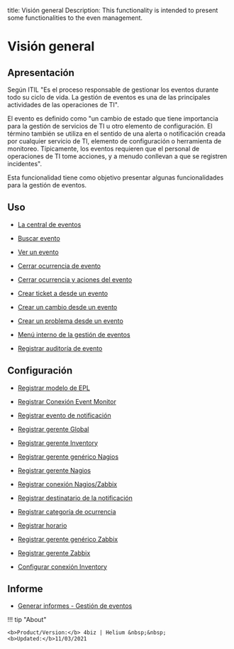 title: Visión general
Description: This functionality is intended to present some functionalities to the even management.
# Visión general

Apresentación
----------------

Según ITIL "Es el proceso responsable de gestionar los eventos durante todo su ciclo de vida. La gestión de eventos es una de las principales actividades de las operaciones de TI".

El evento es definido como "un cambio de estado que tiene importancia para la gestión de servicios de TI u otro elemento de configuración. El término también se utiliza en el sentido de una alerta o notificación creada por cualquier servicio de TI, elemento de configuración o herramienta de monitoreo. Típicamente, los eventos requieren que el personal de operaciones de TI tome acciones, y a menudo conllevan a que se registren incidentes".

Esta funcionalidad tiene como objetivo presentar algunas funcionalidades para la gestión de eventos.

Uso
-------

- [La central de eventos](/es-es/4biz-helium/processes/event/use/the-event-center.html)

- [Buscar evento](/es-es/4biz-helium/processes/event/use/search-event.html)

- [Ver un evento](/es-es/4biz-helium/processes/event/use/view-event.html)

- [Cerrar ocurrencia de evento](/es-es/4biz-helium/processes/event/use/close-event-occurrence.html)

- [Cerrar ocurrencia y aciones del evento](/es-es/4biz-helium/processes/event/use/close-occurences-and-actions.html)

- [Crear ticket a desde un evento](/es-es/4biz-helium/processes/event/use/create-ticket-from-an-event.html)

- [Crear un cambio desde un evento](/es-es/4biz-helium/processes/event/use/create-change-from-an-event.html)

- [Crear un problema desde un evento](/es-es/4biz-helium/processes/event/use/create-a-problem-from-an-event.html)

- [Menú interno de la gestión de eventos](/es-es/4biz-helium/processes/event/use/internal-menu-of-event.html)

- [Registrar auditoría de evento](/es-es/4biz-helium/processes/event/use/register-event-audit.html)

Configuración
-----------------

- [Registrar modelo de EPL](/es-es/4biz-helium/processes/event/configuration/register-epl-template.html)

- [Registrar Conexión Event Monitor](/es-es/4biz-helium/processes/event/configuration/register-event-monitor-connection.html)

- [Registrar evento de notificación](/es-es/4biz-helium/processes/event/configuration/register-event-notification.html)

- [Registrar gerente Global](/es-es/4biz-helium/processes/event/configuration/register-global-manager.html)

- [Registrar gerente Inventory](/es-es/4biz-helium/processes/event/configuration/register-inventory-manager.html)

- [Registrar gerente genérico Nagios](/es-es/4biz-helium/processes/event/configuration/register-nagios-generic-manager.html)

- [Registrar gerente Nagios](/es-es/4biz-helium/processes/event/configuration/register-nagios-manager.html)

- [Registrar conexión Nagios/Zabbix](/es-es/4biz-helium/processes/event/configuration/register-nagios-zabbix-connection.html)

- [Registrar destinatario de la notificación](/es-es/4biz-helium/processes/event/configuration/register-notification-recipient.html)

- [Registrar categoría de ocurrencia](/es-es/4biz-helium/processes/event/configuration/register-occurence-category.html)

- [Registrar horario](/es-es/4biz-helium/processes/event/configuration/register-time.html)

- [Registrar gerente genérico Zabbix](/es-es/4biz-helium/processes/event/configuration/register-zabbix-generic-manager.html)

- [Registrar gerente Zabbix](/es-es/4biz-helium/processes/event/configuration/register-zabbix-manager.html)

- [Configurar conexión Inventory](/es-es/4biz-helium/processes/event/configuration/set-inventory-connection.html)

Informe
-----------

- [Generar informes - Gestión de eventos](/es-es/4biz-helium/processes/event/use/generate-reports-event-management.html)


!!! tip "About"

    <b>Product/Version:</b> 4biz | Helium &nbsp;&nbsp;
    <b>Updated:</b>11/03/2021

